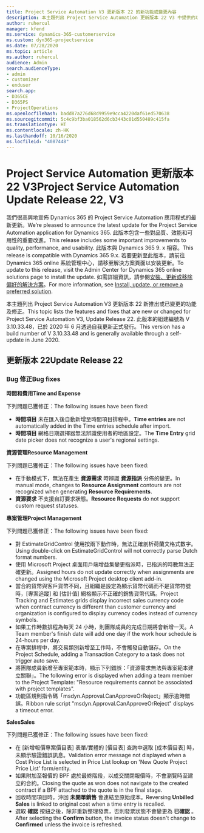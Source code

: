 ```yaml
---
title: Project Service Automation V3 更新版本 22 的新功能或變更內容
description: 本主題列出 Project Service Automation 更新版本 22 V3 中提供的功能和修正。
author: ruhercul
manager: kfend
ms.service: dynamics-365-customerservice
ms.custom: dyn365-projectservice
ms.date: 07/28/2020
ms.topic: article
ms.author: ruhercul
audience: Admin
search.audienceType:
- admin
- customizer
- enduser
search.app:
- D365CE
- D365PS
- ProjectOperations
ms.openlocfilehash: badd87a276d68d9959e9cca4220daf61ed570638
ms.sourcegitcommit: 5c4c9bf3ba018562d6cb3443c01d550489c415fa
ms.translationtype: HT
ms.contentlocale: zh-HK
ms.lasthandoff: 10/16/2020
ms.locfileid: "4087448"
---
```

# <a name="project-service-automation-update-release-22-v3"></a><span data-ttu-id="69d3c-103">Project Service Automation 更新版本 22 V3</span><span class="sxs-lookup"><span data-stu-id="69d3c-103">Project Service Automation Update Release 22, V3</span></span>

<span data-ttu-id="69d3c-104">我們很高興地宣佈 Dynamics 365 的 Project Service Automation 應用程式的最新更新。</span><span class="sxs-lookup"><span data-stu-id="69d3c-104">We’re pleased to announce the latest update for the Project Service Automation application for Dynamics 365.</span></span> <span data-ttu-id="69d3c-105">此版本包含一些對品質、效能和可用性的重要改進。</span><span class="sxs-lookup"><span data-stu-id="69d3c-105">This release includes some important improvements to quality, performance, and usability.</span></span> <span data-ttu-id="69d3c-106">此版本與 Dynamics 365 9. x 相容。</span><span class="sxs-lookup"><span data-stu-id="69d3c-106">This release is compatible with Dynamics 365 9.x.</span></span> <span data-ttu-id="69d3c-107">若要更新至此版本，請前往 Dynamics 365 online 系統管理中心，請移至解決方案頁面以安裝更新。</span><span class="sxs-lookup"><span data-stu-id="69d3c-107">To update to this release, visit the Admin Center for Dynamics 365 online solutions page to install the update.</span></span> <span data-ttu-id="69d3c-108">如需詳細資訊，請參閱[安裝、更新或移除偏好的解決方案](https://docs.microsoft.com/power-platform/admin/install-remove-preferred-solution)。</span><span class="sxs-lookup"><span data-stu-id="69d3c-108">For more information, see [Install, update, or remove a preferred solution](https://docs.microsoft.com/power-platform/admin/install-remove-preferred-solution).</span></span>

<span data-ttu-id="69d3c-109">本主題列出 Project Service Automation V3 更新版本 22 新推出或已變更的功能及修正。</span><span class="sxs-lookup"><span data-stu-id="69d3c-109">This topic lists the features and fixes that are new or changed for Project Service Automation V3, Update Release 22.</span></span> <span data-ttu-id="69d3c-110">此版本的組建編號為 V 3.10.33.48，已於 2020 年 6 月透過自我更新正式發行。</span><span class="sxs-lookup"><span data-stu-id="69d3c-110">This version has a build number of V 3.10.33.48 and is generally available through a self-update in June 2020.</span></span>

## <a name="update-release-22"></a><span data-ttu-id="69d3c-111">更新版本 22</span><span class="sxs-lookup"><span data-stu-id="69d3c-111">Update Release 22</span></span>

### <a name="bug-fixes"></a><span data-ttu-id="69d3c-112">Bug 修正</span><span class="sxs-lookup"><span data-stu-id="69d3c-112">Bug fixes</span></span>



<span data-ttu-id="69d3c-113">**時間和費用**</span><span class="sxs-lookup"><span data-stu-id="69d3c-113">**Time and Expense**</span></span>

<span data-ttu-id="69d3c-114">下列問題已獲修正：</span><span class="sxs-lookup"><span data-stu-id="69d3c-114">The following issues have been fixed:</span></span>

- <span data-ttu-id="69d3c-115">**時間項目** 未在匯入後自動新增至時間項目排程中。</span><span class="sxs-lookup"><span data-stu-id="69d3c-115">**Time entries** are not automatically added in the Time entries schedule after import.</span></span>
- <span data-ttu-id="69d3c-116">**時間項目** 網格日期選擇器無法辨識使用者的地區設定。</span><span class="sxs-lookup"><span data-stu-id="69d3c-116">The **Time Entry** grid date picker does not recognize a user's regional settings.</span></span>

<span data-ttu-id="69d3c-117">**資源管理**</span><span class="sxs-lookup"><span data-stu-id="69d3c-117">**Resource Management**</span></span>

<span data-ttu-id="69d3c-118">下列問題已獲修正：</span><span class="sxs-lookup"><span data-stu-id="69d3c-118">The following issues have been fixed:</span></span>

- <span data-ttu-id="69d3c-119">在手動模式下，無法在產生 **資源需求** 時辨識 **資源指派** 分佈的變更。</span><span class="sxs-lookup"><span data-stu-id="69d3c-119">In manual mode, changes to **Resource Assignment** contours are not recognized when generating **Resource Requirements**.</span></span>
- <span data-ttu-id="69d3c-120">**資源要求** 不支援自訂要求狀態。</span><span class="sxs-lookup"><span data-stu-id="69d3c-120">**Resource Requests** do not support custom request statuses.</span></span>

<span data-ttu-id="69d3c-121">**專案管理**</span><span class="sxs-lookup"><span data-stu-id="69d3c-121">**Project Management**</span></span>

<span data-ttu-id="69d3c-122">下列問題已獲修正：</span><span class="sxs-lookup"><span data-stu-id="69d3c-122">The following issues have been fixed:</span></span>

- <span data-ttu-id="69d3c-123">對 EstimateGridControl 使用按兩下動作時，無法正確剖析荷蘭文格式數字。</span><span class="sxs-lookup"><span data-stu-id="69d3c-123">Using double-click on EstimateGridControl will not correctly parse Dutch format numbers.</span></span>
- <span data-ttu-id="69d3c-124">使用 Microsoft Project 桌面用戶端增益集變更指派時，已指派的時數無法正確更新。</span><span class="sxs-lookup"><span data-stu-id="69d3c-124">Assigned hours do not update correctly when assignments are changed using the Microsoft Project desktop client add-in.</span></span>
- <span data-ttu-id="69d3c-125">當合約貨幣與客戶貨幣不同，且組織是設定為顯示貨幣代碼而不是貨幣符號時，[專案追蹤] 和 [估計值] 網格顯示不正確的銷售貨幣代碼。</span><span class="sxs-lookup"><span data-stu-id="69d3c-125">Project Tracking and Estimates grids display incorrect sales currency code when contract currency is different than customer currency and organization is configured to display currency codes instead of currency symbols.</span></span>
- <span data-ttu-id="69d3c-126">如果工作時數排程為每天 24 小時，則團隊成員的完成日期將會新增一天。</span><span class="sxs-lookup"><span data-stu-id="69d3c-126">A Team member's finish date will add one day if the work hour schedule is 24-hours per day.</span></span>
- <span data-ttu-id="69d3c-127">在專案排程中，將交易類別新增至工作時，不會觸發自動儲存。</span><span class="sxs-lookup"><span data-stu-id="69d3c-127">On the Project Schedule, adding a Transaction Category to a task does not trigger auto save.</span></span>
- <span data-ttu-id="69d3c-128">將團隊成員新增至專案範本時，顯示下列錯誤：「資源需求無法與專案範本建立關聯」。</span><span class="sxs-lookup"><span data-stu-id="69d3c-128">The following error is displayed when adding a team member to the Project Template: "Resource requirements cannot be associated with project templates".</span></span> 
- <span data-ttu-id="69d3c-129">功能區規則指令碼「msdyn.Approval.CanApproveOrReject」顯示逾時錯誤。</span><span class="sxs-lookup"><span data-stu-id="69d3c-129">Ribbon rule script "msdyn.Approval.CanApproveOrReject" displays a timeout error.</span></span>

<span data-ttu-id="69d3c-130">**Sales**</span><span class="sxs-lookup"><span data-stu-id="69d3c-130">**Sales**</span></span>

<span data-ttu-id="69d3c-131">下列問題已獲修正：</span><span class="sxs-lookup"><span data-stu-id="69d3c-131">The following issues have been fixed:</span></span>

- <span data-ttu-id="69d3c-132">在 [新增報價專案價目表] 表單/實體的 [價目表] 查詢中選取 [成本價目表] 時，未顯示驗證錯誤訊息。</span><span class="sxs-lookup"><span data-stu-id="69d3c-132">Validation error message not displayed when a Cost Price List is selected in Price List lookup on 'New Quote Project Price List' form/entity.</span></span>
- <span data-ttu-id="69d3c-133">如果附加至報價的 BPF 處於最終階段，以成交關閉報價時，不會瀏覽時至建立的合約。</span><span class="sxs-lookup"><span data-stu-id="69d3c-133">Closing the quote as won does not navigate to the created contract if a BPF attached to the quote is in the final stage.</span></span>
- <span data-ttu-id="69d3c-134">回收時間項目時，沖回 **未開單銷售** 會連結至原始成本。</span><span class="sxs-lookup"><span data-stu-id="69d3c-134">Reversing **Unbilled Sales** is linked to original cost when a time entry is recalled.</span></span>
- <span data-ttu-id="69d3c-135">選取 **確認** 按鈕之後，除非重新整理發票，否則發票狀態不會變更為 **已確認** 。</span><span class="sxs-lookup"><span data-stu-id="69d3c-135">After selecting the **Confirm** button, the invoice status doesn't change to **Confirmed** unless the invoice is refreshed.</span></span>
